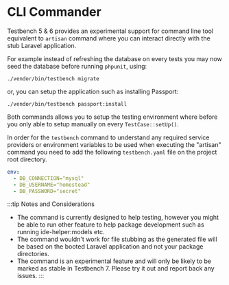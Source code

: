 # CLI Commander

Testbench 5 & 6 provides an experimental support for command line tool equivalent to `artisan` command where you can interact directly with the stub Laravel application. 

For example instead of refreshing the database on every tests you may now seed the database before running `phpunit`, using:

```
./vendor/bin/testbench migrate
```

or, you can setup the application such as installing Passport:

```
./vendor/bin/testbench passport:install
```

Both commands allows you to setup the testing environment where before you only able to setup manually on every `TestCase::setUp()`.

In order for the `testbench` command to understand any required service providers or environment variables to be used when executing the "artisan" command you need to add the following `testbench.yaml` file on the project root directory.

```yaml
env:
  - DB_CONNECTION="mysql"
  - DB_USERNAME="homestead"
  - DB_PASSWORD="secret"
```

:::tip Notes and Considerations

* The command is currently designed to help testing, however you might be able to run other feature to help package development such as running ide-helper:models etc.
* The command wouldn't work for file stubbing as the generated file will be based on the booted Laravel application and not your package directories.
* The command is an experimental feature and will only be likely to be marked as stable in Testbench 7. Please try it out and report back any issues.
:::
